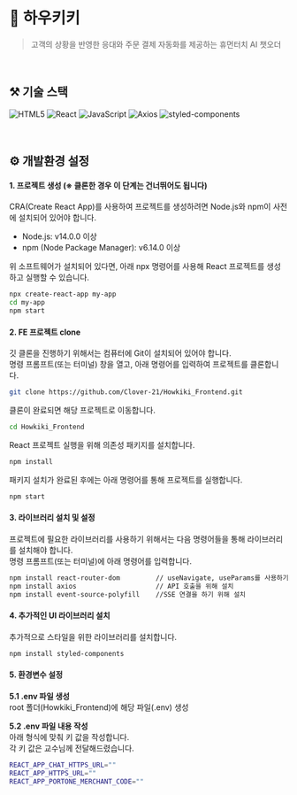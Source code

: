 # 🤖 하우키키
> 고객의 상황을 반영한 응대와 주문 결제 자동화를 제공하는 휴먼터치 AI 챗오더
</br>

## ⚒️ 기술 스택
![HTML5](https://img.shields.io/badge/HTML5-E34F26?logo=html5&logoColor=white)
![React](https://img.shields.io/badge/React-61DAFB?logo=react&logoColor=white)
![JavaScript](https://img.shields.io/badge/JavaScript-F7DF1E?logo=javascript&logoColor=black)
![Axios](https://img.shields.io/badge/Axios-5A29E4?logo=axios&logoColor=white)
![styled-components](https://img.shields.io/badge/styled--components-DB7093?logo=styled-components&logoColor=white)

</br>

## ⚙️ 개발환경 설정
#### 1. 프로젝트 생성 (※ 클론한 경우 이 단계는 건너뛰어도 됩니다)</br>
CRA(Create React App)를 사용하여 프로젝트를 생성하려면 Node.js와 npm이 사전에 설치되어 있어야 합니다.</br>
* Node.js: v14.0.0 이상
* npm (Node Package Manager): v6.14.0 이상

위 소프트웨어가 설치되어 있다면, 아래 npx 명령어를 사용해 React 프로젝트를 생성하고 실행할 수 있습니다.

```bash
npx create-react-app my-app
cd my-app
npm start
```

#### 2. FE 프로젝트 clone
깃 클론을 진행하기 위해서는 컴퓨터에 Git이 설치되어 있어야 합니다.</br>
명령 프롬프트(또는 터미널) 창을 열고, 아래 명령어를 입력하여 프로젝트를 클론합니다.
```bash
git clone https://github.com/Clover-21/Howkiki_Frontend.git
```

클론이 완료되면 해당 프로젝트로 이동합니다.
```bash
cd Howkiki_Frontend
```

React 프로젝트 실행을 위해 의존성 패키지를 설치합니다.
```bash
npm install
```

패키지 설치가 완료된 후에는 아래 명령어를 통해 프로젝트를 실행합니다.
```bash
npm start
```

#### 3. 라이브러리 설치 및 설정
프로젝트에 필요한 라이브러리를 사용하기 위해서는 다음 명령어들을 통해 라이브러리를 설치해야 합니다.</br>
명령 프롬프트(또는 터미널)에 아래 명령어를 입력합니다.
```bash
npm install react-router-dom         // useNavigate, useParams를 사용하기 위해 설치
npm install axios                    // API 호출을 위해 설치
npm install event-source-polyfill    //SSE 연결을 하기 위해 설치
```

#### 4. 추가적인 UI 라이브러리 설치
추가적으로 스타일을 위한 라이브러리를 설치합니다.
```bash
npm install styled-components
```

#### 5. 환경변수 설정

**5.1 .env 파일 생성** </br>
root 폴더(Howkiki_Frontend)에 해당 파일(.env) 생성

**5.2 .env 파일 내용 작성**</br>
아래 형식에 맞춰 키 값을 작성합니다.</br>
각 키 값은 교수님께 전달해드렸습니다.

```bash
REACT_APP_CHAT_HTTPS_URL=""
REACT_APP_HTTPS_URL=""
REACT_APP_PORTONE_MERCHANT_CODE=""
```
